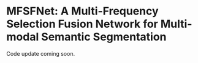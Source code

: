 # MFSFNet: A Multi-Frequency Selection Fusion Network for Multi-modal Semantic Segmentation
Code update coming soon.
